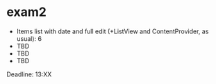 exam2
=====

 - Items list with date and full edit (+ListView and ContentProvider, as usual): 6
- TBD
- TBD
 - TBD

Deadline: 13:XX